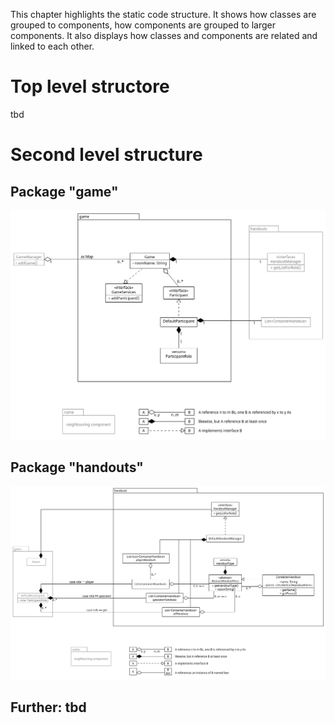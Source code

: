 This chapter highlights the static code structure. It shows how classes are grouped to components, how components are
grouped to larger components. It also displays how classes and components are related and linked to each other.

# Top level structore

tbd

# Second level structure

## Package "game"

!["building blocks of package game"](./images/block_game_png.png)

## Package "handouts"

!["building blocks of package handouts"](./images/block_handouts_png.png)

## Further: tbd
